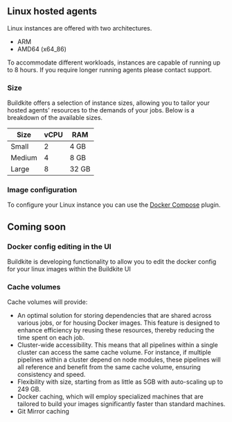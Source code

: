 ## Linux hosted agents

Linux instances are offered with two architectures.

- ARM
- AMD64 (x64_86)

To accommodate different workloads, instances are capable of running up to 8 hours. If you require longer running agents please contact support.

### Size

Buildkite offers a selection of instance sizes, allowing you to tailor your hosted agents' resources to the demands of your jobs. Below is a breakdown of the available sizes.

<table>
    <thead>
        <tr><th>Size</th><th>vCPU</th><th>RAM</th></tr>
    </thead>
    <tbody>
        <tr><td>Small</td><td>2</td><td>4 GB</td></tr>
        <tr><td>Medium</td><td>4</td><td>8 GB</td></tr>
        <tr><td>Large</td><td>8</td><td>32 GB</td></tr>
    </tbody>
</table>

### Image configuration

To configure your Linux instance you can use the [Docker Compose](https://github.com/buildkite-plugins/docker-compose-buildkite-plugin) plugin.

## Coming soon

### Docker config editing in the UI

Buildkite is developing functionality to allow you to edit the docker config for your linux images within the Buildkite UI

### Cache volumes

Cache volumes will provide:

- An optimal solution for storing dependencies that are shared across various jobs, or for housing Docker images. This feature is designed to enhance efficiency by reusing these resources, thereby reducing the time spent on each job.
- Cluster-wide accessibility. This means that all pipelines within a single cluster can access the same cache volume. For instance, if multiple pipelines within a cluster depend on node modules, these pipelines will all reference and benefit from the same cache volume, ensuring consistency and speed.
- Flexibility with size, starting from as little as 5GB with auto-scaling up to 249 GB.
- Docker caching, which will employ specialized machines that are tailored to build your images significantly faster than standard machines.
- Git Mirror caching
